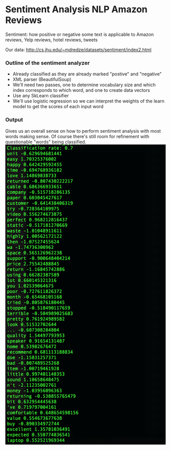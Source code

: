 # Sentiment Analysis NLP Amazon Reviews

Sentiment: how positive or negative some text is
applicable to Amazon reviews, Yelp reviews, hotel reviews, tweets

Our data: http://cs.jhu.edu/~mdredze/datasets/sentiment/index2.html

### Outline of the sentiment analyzer
- Already classified as they are already marked "postive" and "negative"
- XML parser (BeautifulSoup)
- We'll need two passes, one to determine vocabulary size and which index corresponds to which word, and one to create data vectors
- Use any SkLearn classifier
- We'll use logistic regression so we can interpret the weights of the learn model to get the scores of each input word

### Output
Gives us an overall sense on how to perform sentiment analysis with most words making sense. Of course there's still room for refinement with questionable "words" being classified.
![alt text](https://github.com/kevincwu0/sentiment-analysis-amazon-reviews/blob/master/output.png)
